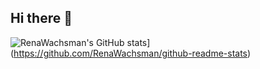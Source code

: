 ## Hi there 👋

<!--
**RenaWachsman/RenaWachsman** is a ✨ _special_ ✨ repository because its `README.md` (this file) appears on your GitHub profile.

Here are some ideas to get you started:

- 🔭 I’m currently working on ...
- 🌱 I’m currently learning ...
- 👯 I’m looking to collaborate on ...
- 🤔 I’m looking for help with ...
- 💬 Ask me about ...
- 📫 How to reach me: ...
- 😄 Pronouns: ...
- ⚡ Fun fact: ...
-->

![RenaWachsman's GitHub stats](https://github-readme-stats.vercel.app/api?username=RenaWachsman)](https://github.com/RenaWachsman/github-readme-stats)

